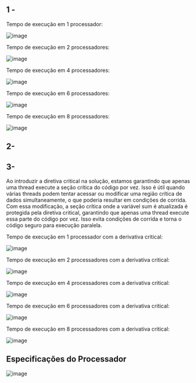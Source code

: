 ## 1 - 

Tempo de execução em 1 processador:

![image](https://github.com/Julian-CT/Computa-oParalelaLab/assets/144359181/6dc3a7fe-4544-4881-8d17-94e58c418a65)

Tempo de execução em 2 processadores:

![image](https://github.com/Julian-CT/Computa-oParalelaLab/assets/144359181/573376ab-f63e-4731-a121-3e122caa4381)

Tempo de execução em 4 processadores:

![image](https://github.com/Julian-CT/Computa-oParalelaLab/assets/144359181/2d6b0d66-0c9d-40f2-8f50-f38a946d7325)

Tempo de execução em 6 processadores:

![image](https://github.com/Julian-CT/Computa-oParalelaLab/assets/144359181/fd8cde70-eb89-4ac2-8e4f-15625766d490)


Tempo de execução em 8 processadores:

![image](https://github.com/Julian-CT/Computa-oParalelaLab/assets/144359181/19ea4429-b634-4447-8208-e85f2256b09d)

## 2-

## 3-

Ao introduzir a diretiva critical na solução, estamos garantindo que apenas uma thread execute a seção crítica do código por vez. Isso é útil quando várias threads podem tentar acessar ou modificar uma região crítica de dados simultaneamente, o que poderia resultar em condições de corrida. Com essa modificação, a seção crítica onde a variável sum é atualizada é protegida pela diretiva critical, garantindo que apenas uma thread execute essa parte do código por vez. Isso evita condições de corrida e torna o código seguro para execução paralela.

Tempo de execução em 1 processador com a derivativa critical:

![image](https://github.com/Julian-CT/Computa-oParalelaLab/assets/144359181/2e6e182d-90df-4cab-a02f-c6248f5ffbdd)

Tempo de execução em 2 processadores com a derivativa critical:

![image](https://github.com/Julian-CT/Computa-oParalelaLab/assets/144359181/f1826069-b3e3-4bb5-ae4d-c1bdfb0a1a04)

Tempo de execução em 4 processadores com a derivativa critical:

![image](https://github.com/Julian-CT/Computa-oParalelaLab/assets/144359181/e45b5939-95b0-4d9a-bdb4-f7d36275e9df)

Tempo de execução em 6 processadores com a derivativa critical:

![image](https://github.com/Julian-CT/Computa-oParalelaLab/assets/144359181/5f516ccb-6185-4d39-973a-1b2f21dcebf5)

Tempo de execução em 8 processadores com a derivativa critical:

![image](https://github.com/Julian-CT/Computa-oParalelaLab/assets/144359181/110931de-e26c-486d-9522-610b18715386)

## Especificações do Processador

![image](https://github.com/Julian-CT/Computa-oParalelaLab/assets/144359181/2f54d488-f131-4ab4-a8d1-ccf29f31fea6)



